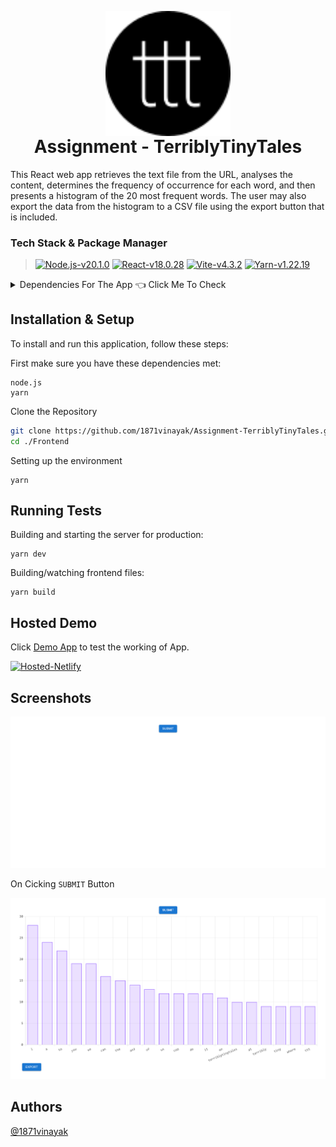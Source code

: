 <p align="center" style="margin-bottom: 0px !important;">
  <img width="200" src="https://raw.githubusercontent.com/1871vinayak/Assignment-TerriblyTinyTales/f32b5af956883f348c091df28be0440f7c4623bd/Frontend/src/assets/ttt-black.svg" alt="TerriblyTinyTales" align="center">
</p>
 <h1 align="center" style="margin-top: 0px;">Assignment - TerriblyTinyTales</h1>
 
This React web app retrieves the text file from the URL, analyses the content, determines the frequency of occurrence for each word, and then presents a histogram of the 20 most frequent words. The user may also export the data from the histogram to a CSV file using the export button that is included.

### Tech Stack & Package Manager
>[![Node.js-v20.1.0](https://img.shields.io/badge/Node.js-v20.1.0-success?style=flat&logo=node.js)]()
[![React-v18.0.28](https://img.shields.io/badge/React-v18.0.28-success?style=flat&logo=react)]()
[![Vite-v4.3.2](https://img.shields.io/badge/Vite-v4.3.2-success?style=flat&logo=vite)]()
[![Yarn-v1.22.19](https://img.shields.io/badge/Yarn-v1.22.19-success?style=flat&logo=yarn)]()


<details>
  <summary>Dependencies For The App  👈 Click Me To Check</summary>
  
  ### dependencies
    "axios": "^1.4.0",
    "chart.js": "^4.3.0",
    "file-saver": "^2.0.5",
    "react": "^18.2.0",
    "react-dom": "^18.2.0"
  ### devDependencies
    "@types/react": "^18.0.28",
    "@types/react-dom": "^18.0.11",
    "@vitejs/plugin-react": "^4.0.0",
    "eslint": "^8.38.0",
    "eslint-plugin-react": "^7.32.2",
    "eslint-plugin-react-hooks": "^4.6.0",
    "eslint-plugin-react-refresh": "^0.3.4",
    "vite": "^4.3.2"
  ### Example Adding Dependencies
  ```bash
  yarn add 'Dependencie-Name' -> yarn add axios
  ```
</details>


## Installation & Setup

To install and run this application, follow these steps:

First make sure you have these dependencies met:

    node.js
    yarn

Clone the Repository

```bash
git clone https://github.com/1871vinayak/Assignment-TerriblyTinyTales.git
cd ./Frontend
```
Setting up the environment
```
yarn
```

## Running Tests

Building and starting the server for production:

```
yarn dev
```

Building/watching frontend files:
```
yarn build
```
## Hosted Demo

Click [Demo App](https://illustrious-maamoul-76244c.netlify.app/) to test the working of App.

[![Hosted-Netlify](https://img.shields.io/badge/Hosted-Netlify-success?style=for-the-badge&logo=netlify)](https://illustrious-maamoul-76244c.netlify.app/)

## Screenshots

![App Screenshot](https://raw.githubusercontent.com/1871vinayak/Assignment-TerriblyTinyTales/main/Snapshots/Snapshot1.png)

On Cicking ```SUBMIT``` Button

![App Screenshot](https://raw.githubusercontent.com/1871vinayak/Assignment-TerriblyTinyTales/main/Snapshots/Snapshot2.png)
## Authors

[@1871vinayak](https://github.com/1871vinayak)

